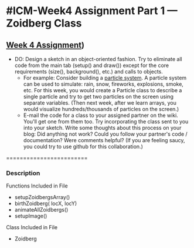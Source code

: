 #ICM-Week4 Assignment Part 1 — Zoidberg Class
========================

## [Week 4 Assignment](https://github.com/ITPNYU/ICM-2014/wiki/Homework-Shiffman-Tuesday#week-4))

- DO: Design a sketch in an object-oriented fashion.  Try to eliminate all code from the main tab (setup() and draw()) except for the core requirements (size(), background(), etc.) and calls to objects.
    - For example: Consider building a [particle system](http://en.wikipedia.org/wiki/Particle_system).  A particle system can be used to simulate: rain, snow, fireworks, explosions, smoke, etc.  For this week, you would create a Particle class to describe a single particle and try to get two particles on the screen using separate variables. (Then next week, after we learn arrays, you would visualize hundreds/thousands of particles on the screen.)
    - E-mail the code for a class to your assigned partner on the wiki.  You'll get one from them too.  Try incorporating the class sent to you into your sketch.   Write some thoughts about this process on your blog: Did anything not work?  Could you follow your partner's code / documentation?  Were comments helpful?  (If you are feeling saucy, you could try to use github for this collaboration.)


========================
### Description

Functions Included in File
- setupZoidbergsArray()
- birthZoidberg( locX, locY)
- animateAllZoidbergs()
- setupImage()

Class Included in File
- Zoidberg
